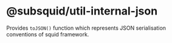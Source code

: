 # @subsquid/util-internal-json

Provides `toJSON()` function which represents JSON serialisation conventions
of squid framework.
